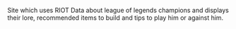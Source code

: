 Site which uses RIOT Data about league of legends champions and displays their lore, recommended items to build and tips to play him or against him.
